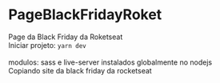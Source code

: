 # PageBlackFridayRoket
Page da Black Friday da Roketseat
<br />
Iniciar projeto: ```yarn dev``` 
<br />
<br />
modulos: sass e live-server instalados globalmente no nodejs
<br />
Copiando site da black friday da rocketseat
